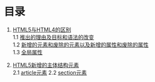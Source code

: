 # 目录

1. [HTML5与HTML4的区别](./1/1.HTML5与HTML4的区别.md)   
1.1 [推出的理由及目标和语法的改变](./1/1.1推出的理由及目标和语法的改变.md)  
1.2 [新增的元素和废除的元素以及新增的属性和废除的属性](./1/1.2新增的元素和废除的元素以及新增的属性和废除的属性.md)  
1.3 [全局属性](./1/1.3全局属性.md)

2. [HTML5新增的主体结构元素](./2/2.HTML5新增的主体结构元素.md)  
2.1 [article元素](./2/2.1article元素.md)
2.2 [section元素](./2/2.2section元素.md)
